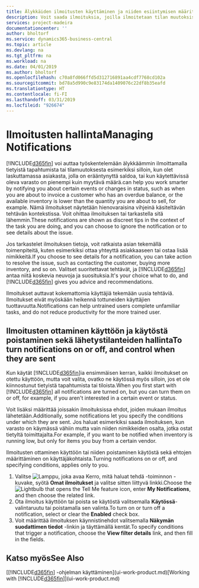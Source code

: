 ```yaml
---
title: Älykkäiden ilmoitusten käyttäminen ja niiden esiintymisen määrittäminen | Microsoft Docs
description: Voit saada ilmoituksia, joilla ilmoitetaan tilan muutoksista tai tapahtumista, kuten erääntyneestä saldosta tai pienestä varastosta.
services: project-madeira
documentationcenter: ''
author: bholtorf
ms.service: dynamics365-business-central
ms.topic: article
ms.devlang: na
ms.tgt_pltfrm: na
ms.workload: na
ms.date: 04/01/2019
ms.author: bholtorf
ms.openlocfilehash: c70a8fd066ffd5d312716891aa4cdf7768cd102a
ms.sourcegitcommit: bd78a5d990c9e83174da1409076c22df8b35eafd
ms.translationtype: HT
ms.contentlocale: fi-FI
ms.lasthandoff: 03/31/2019
ms.locfileid: "926674"
---
```

# <a name="managing-notifications"></a><span data-ttu-id="0cb54-103">Ilmoitusten hallinta</span><span class="sxs-lookup"><span data-stu-id="0cb54-103">Managing Notifications</span></span>
[!INCLUDE[d365fin](includes/d365fin_md.md)] <span data-ttu-id="0cb54-104">voi auttaa työskentelemään älykkäämmin ilmoittamalla tietyistä tapahtumista tai tilamuutoksesta esimerkiksi silloin, kun olet laskuttamassa asiakasta, jolla on erääntynyttä saldoa, tai kun käytettävissä oleva varasto on pienempi kuin myytävä määrä.</span><span class="sxs-lookup"><span data-stu-id="0cb54-104">can help you work smarter by notifying you about certain events or changes in status, such as when you are about to invoice a customer who has an overdue balance, or the available inventory is lower than the quantity you are about to sell, for example.</span></span> <span data-ttu-id="0cb54-105">Nämä ilmoitukset näytetään hienovaraisina vihjeinä käsiteltävän tehtävän kontekstissa. Voit ohittaa ilmoituksen tai tarkastella sitä lähemmin.</span><span class="sxs-lookup"><span data-stu-id="0cb54-105">These notifications are shown as discreet tips in the context of the task you are doing, and you can choose to ignore the notification or to see details about the issue.</span></span>  

<span data-ttu-id="0cb54-106">Jos tarkastelet ilmoituksen tietoja, voit ratkaista asian tekemällä toimenpiteitä, kuten esimerkiksi ottaa yhteyttä asiakkaaseen tai ostaa lisää nimikkeitä.</span><span class="sxs-lookup"><span data-stu-id="0cb54-106">If you choose to see details for a notification, you can take action to resolve the issue, such as contacting the customer, buying more inventory, and so on.</span></span> <span data-ttu-id="0cb54-107">Valitset suoritettavat tehtävät, ja [!INCLUDE[d365fin](includes/d365fin_md.md)] antaa niitä koskevia neuvoja ja suosituksia.</span><span class="sxs-lookup"><span data-stu-id="0cb54-107">It's your choice what to do, and [!INCLUDE[d365fin](includes/d365fin_md.md)] gives you advice and recommendations.</span></span>  

<span data-ttu-id="0cb54-108">Ilmoitukset auttavat kokemattomia käyttäjiä tekemään uusia tehtäviä. Ilmoitukset eivät myöskään heikennä tottuneiden käyttäjien tuottavuutta.</span><span class="sxs-lookup"><span data-stu-id="0cb54-108">Notifications can help untrained users complete unfamiliar tasks, and do not reduce productivity for the more trained user.</span></span>  

## <a name="to-turn-notifications-on-or-off-and-control-when-they-are-sent"></a><span data-ttu-id="0cb54-109">Ilmoitusten ottaminen käyttöön ja käytöstä poistaminen sekä lähetystilanteiden hallinta</span><span class="sxs-lookup"><span data-stu-id="0cb54-109">To turn notifications on or off, and control when they are sent</span></span>
<span data-ttu-id="0cb54-110">Kun käytät [!INCLUDE[d365fin](includes/d365fin_md.md)]ia ensimmäisen kerran, kaikki ilmoitukset on otettu käyttöön, mutta voit valita, ovatko ne käytössä myös silloin, jos et ole kiinnostunut tietyistä tapahtumista tai tiloista.</span><span class="sxs-lookup"><span data-stu-id="0cb54-110">When you first start with [!INCLUDE[d365fin](includes/d365fin_md.md)] all notifications are turned on, but you can turn them on or off, for example, if you aren't interested in a certain event or status.</span></span>  

<span data-ttu-id="0cb54-111">Voit lisäksi määrittää joissakin ilmoituksissa ehdot, joiden mukaan ilmoitus lähetetään.</span><span class="sxs-lookup"><span data-stu-id="0cb54-111">Additionally, some notifications let you specify the conditions under which they are sent.</span></span> <span data-ttu-id="0cb54-112">Jos haluat esimerkiksi saada ilmoituksen, kun varasto on käymässä vähiin mutta vain niiden nimikkeiden osalta, jotka ostat tietyltä toimittajalta.</span><span class="sxs-lookup"><span data-stu-id="0cb54-112">For example, if you want to be notified when inventory is running low, but only for items you buy from a certain vendor.</span></span>  

<span data-ttu-id="0cb54-113">Ilmoitusten ottaminen käyttöön tai niiden poistaminen käytöstä sekä ehtojen määrittäminen on käyttäjäkohtaista.</span><span class="sxs-lookup"><span data-stu-id="0cb54-113">Turning notifications on or off, and specifying conditions, applies only to you.</span></span>  

1. <span data-ttu-id="0cb54-114">Valitse ![Lamppu, joka avaa Kerro, mitä haluat tehdä -toiminnon](media/ui-search/search_small.png "Kerro, mitä haluat tehdä") -kuvake, syötä **Omat ilmoitukset** ja valitse sitten liittyvä linkki.</span><span class="sxs-lookup"><span data-stu-id="0cb54-114">Choose the ![Lightbulb that opens the Tell Me feature](media/ui-search/search_small.png "Tell me what you want to do") icon, enter **My Notifications**, and then choose the related link.</span></span>
2. <span data-ttu-id="0cb54-115">Ota ilmoitus käyttöön tai poista se käytöstä valitsemalla **Käytössä**-valintaruutu tai poistamalla sen valinta.</span><span class="sxs-lookup"><span data-stu-id="0cb54-115">To turn on or turn off a notification, select or clear the **Enabled** check box.</span></span>
3. <span data-ttu-id="0cb54-116">Voit määrittää ilmoituksen käynnistinehdot valitsemalla **Näkymän suodattimen tiedot** -linkin ja täyttämällä kentät.</span><span class="sxs-lookup"><span data-stu-id="0cb54-116">To specify conditions that trigger a notification, choose the **View filter details** link, and then fill in the fields.</span></span>  

## <a name="see-also"></a><span data-ttu-id="0cb54-117">Katso myös</span><span class="sxs-lookup"><span data-stu-id="0cb54-117">See Also</span></span>
<span data-ttu-id="0cb54-118">[[!INCLUDE[d365fin](includes/d365fin_md.md)] -ohjelman käyttäminen](ui-work-product.md)</span><span class="sxs-lookup"><span data-stu-id="0cb54-118">[Working with [!INCLUDE[d365fin](includes/d365fin_md.md)]](ui-work-product.md)</span></span>
